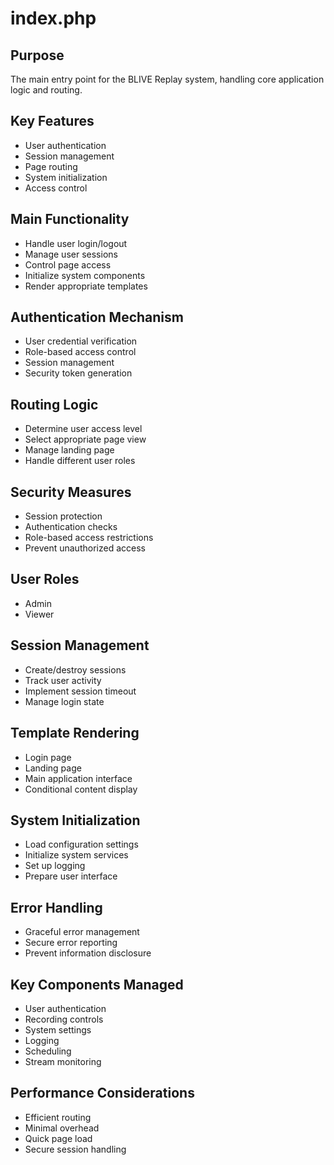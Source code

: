 # index.php

## Purpose
The main entry point for the BLIVE Replay system, handling core application logic and routing.

## Key Features
- User authentication
- Session management
- Page routing
- System initialization
- Access control

## Main Functionality
- Handle user login/logout
- Manage user sessions
- Control page access
- Initialize system components
- Render appropriate templates

## Authentication Mechanism
- User credential verification
- Role-based access control
- Session management
- Security token generation

## Routing Logic
- Determine user access level
- Select appropriate page view
- Manage landing page
- Handle different user roles

## Security Measures
- Session protection
- Authentication checks
- Role-based access restrictions
- Prevent unauthorized access

## User Roles
- Admin
- Viewer

## Session Management
- Create/destroy sessions
- Track user activity
- Implement session timeout
- Manage login state

## Template Rendering
- Login page
- Landing page
- Main application interface
- Conditional content display

## System Initialization
- Load configuration settings
- Initialize system services
- Set up logging
- Prepare user interface

## Error Handling
- Graceful error management
- Secure error reporting
- Prevent information disclosure

## Key Components Managed
- User authentication
- Recording controls
- System settings
- Logging
- Scheduling
- Stream monitoring

## Performance Considerations
- Efficient routing
- Minimal overhead
- Quick page load
- Secure session handling
